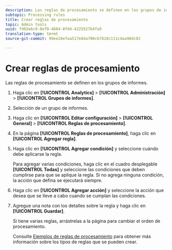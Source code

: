 ```yaml
---
description: Las reglas de procesamiento se definen en los grupos de informes.
subtopic: Processing rules
title: Crear reglas de procesamiento
topic: Admin tools
uuid: fd92e6c9-8ef0-4604-8fd4-4225527b4fa9
translation-type: tm+mt
source-git-commit: 99ee24efaa517e8da700c67818c111c4aa90dc02

---
```



# Crear reglas de procesamiento

Las reglas de procesamiento se definen en los grupos de informes.

1. Haga clic en **[!UICONTROL Analytics]** > **[!UICONTROL Administración]** > **[!UICONTROL Grupos de informes]**.
1. Selección de un grupo de informes.
1. Haga clic en **[!UICONTROL Editar configuración]** > **[!UICONTROL General]** > **[!UICONTROL Reglas de procesamiento]**.
1. En la página **[!UICONTROL Reglas de procesamiento]**, haga clic en **[!UICONTROL Agregar regla]**.
1. Haga clic en **[!UICONTROL Agregar condición]** y seleccione cuándo debe aplicarse la regla.

   Para agregar varias condiciones, haga clic en el cuadro desplegable **[!UICONTROL Todas]** y seleccione las condiciones que deben cumplirse para que se aplique la regla. Si no agrega ninguna condición, la acción que defina se ejecutará siempre.

1. Haga clic en **[!UICONTROL Agregar acción]** y seleccione la acción que desea que se lleve a cabo cuando se cumplan las condiciones.
1. Agregue una nota con los detalles sobre la regla y haga clic en **[!UICONTROL Guardar]**.

   Si tiene varias reglas, arrástrelas a la página para cambiar el orden de procesamiento.

   Consulte [Ejemplos de reglas de procesamiento](/help/admin/admin/c-processing-rules/processing-rules-examples/processing-rules-examples.md) para obtener más información sobre los tipos de reglas que se pueden crear.
